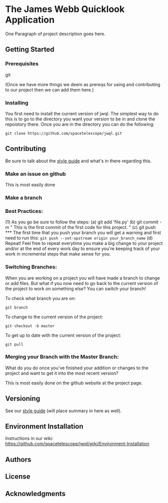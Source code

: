 # The James Webb Quicklook Application 

One Paragraph of project description goes here.

## Getting Started

### Prerequisites

git

(Once we have more things we deem as prereqs for using and contributing to our project then we can add them here.) 

### Installing

You first need to install the current version of jwql. The simplest way to do this is to go to the directory you want your version to be in and clone the repoistory there. Once you are in the directory you can do the following: 

```
git clone https://github.com/spacetelescope/jwql.git
```

## Contributing

Be sure to talk about the [style guide](https://github.com/spacetelescope/jwql/blob/style-guide/style_guide/style_guide.md) and what's in there regarding this. 


### Make an issue on github

This is most easily done 

### Make a branch

### Best Practices:

(1) As you go be sure to follow the steps:
    (a) git add 'file.py'
    (b) git commit -m " This is the first commit of the first code for this project. "
    (c) git push
        *** The first time that you push your branch you will get a warning and first need to run this: 
        ```
        git push --set-upstream origin your_branch_name
        ```
     (d) Repeat! Feel free to repeat everytime you make a big change to your project and/or at the end of every work day to ensure you're keeping track of your work in incremental steps that make sense for you. 

### Switching Branches: 
When you are working on a project you will have made a branch to change or add files. But what if you now need to go back to the current version of the project to work on something else? You can switch your branch!

To check what branch you are on: 
```
git branch

```

To change to the current version of the project: 
```
git checkout -b master
```

To get up to date with the current version of the project:
```
git pull
```

### Merging your Branch with the Master Branch: 
What do you do once you've finished your addition or changes to the project and want to get it into the most recent version?

This is most easily done on the github website at the project page. 




## Versioning
See our [style guide](https://github.com/spacetelescope/jwql/blob/style-guide/style_guide/style_guide.md) (will place summary in here as well).

## Environment Installation

Instructions in our wiki: https://github.com/spacetelescope/jwql/wiki/Environment-Installation

## Authors

## License

## Acknowledgments